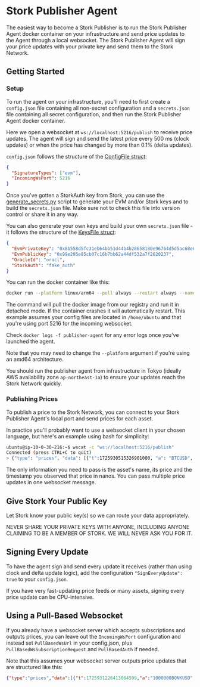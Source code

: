 # Stork Publisher Agent

The easiest way to become a Stork Publisher is to run the Stork Publisher Agent docker container on your infrastructure and send price updates to the Agent through a local websocket. The Stork Publisher Agent will sign your price updates with your private key and send them to the Stork Network.

## Getting Started

### Setup
To run the agent on your infrastructure, you'll need to first create a `config.json` file containing all non-secret configuration and a `secrets.json` file containing all secret configuration, and then run the Stork Publisher Agent docker container.

Here we open a websocket at `ws://localhost:5216/publish` to receive price updates. The agent will sign and send the latest price every 500 ms (clock updates) or when the price has changed by more than 0.1% (delta updates). 

`config.json` follows the structure of the [ConfigFile struct](config.go):
```json
{
  "SignatureTypes": ["evm"],
  "IncomingWsPort": 5216
}
```

Once you've gotten a StorkAuth key from Stork, you can use the [generate_secrets.py](../../python/src/generate_secrets/generate_secrets.py) script to generate your EVM and/or Stork keys and to build the `secrets.json` file. Make sure not to check this file into version control or share it in any way. 

You can also generate your own keys and build your own `secrets.json` file - it follows the structure of the [KeysFile struct](config.go):
```json
{
  "EvmPrivateKey": "0x8b558d5fc31eb64bb51d44b4b28658180e96764d5d5ac68e6d124f86f576d9de",
  "EvmPublicKey": "0x99e295e85cb07c16b7bb62a44df532a7f2620237",
  "OracleId": "oracl",
  "StorkAuth": "fake_auth"
}
```

You can run the docker container like this:
```bash
docker run --platform linux/arm64 --pull always --restart always --name publisher-agent -p 5216:5216 -v /home/ubuntu/config.json:/etc/config.json -v /home/ubuntu/secrets.json:/etc/secrets.json -d --log-opt max-size=1g storknetwork/publisher-agent:v0.1.0 start -c /etc/config.json -k /etc/secrets.json
```
The command will pull the docker image from our registry and run it in detached mode. If the container crashes it will automatically restart. This example assumes your config files are located in `/home/ubuntu` and that you're using port 5216 for the incoming websocket.

Check `docker logs -f publisher-agent` for any error logs once you've launched the agent.

Note that you may need to change the `--platform` argument if you're using an amd64 architecture.

You should run the publisher agent from infrastructure in Tokyo (ideally AWS availability zone `ap-northeast-1a`) to ensure your updates reach the Stork Network quickly.
### Publishing Prices
To publish a price to the Stork Network, you can connect to your Stork Publisher Agent's local port and send prices for each asset.

In practice you'll probably want to use a websocket client in your chosen language, but here's an example using bash for simplicity:
```bash
ubuntu@ip-10-0-30-216:~$ wscat -c "ws://localhost:5216/publish"
Connected (press CTRL+C to quit)
> {"type": "prices", "data": [{"t":1725930515326901000, "a": "BTCUSD", "v": 57565.21}, {"t":1725930515326901500, "a": "ETHUSD", "v": 2565.21}]}
```
The only information you need to pass is the asset's name, its price and the timestamp you observed that price in nanos. You can pass multiple price updates in one websocket message.

## Give Stork Your Public Key
Let Stork know your public key(s) so we can route your data appropriately.

NEVER SHARE YOUR PRIVATE KEYS WITH ANYONE, INCLUDING ANYONE CLAIMING TO BE A MEMBER OF STORK. WE WILL NEVER ASK YOU FOR IT.

## Signing Every Update
To have the agent sign and send every update it receives (rather than using clock and delta update logic), add the configuration `"SignEveryUpdate": true` to your `config.json`.

If you have very fast-updating price feeds or many assets, signing every price update can be CPU-intensive.

## Using a Pull-Based Websocket
If you already have a websocket server which accepts subscriptions and outputs prices, you can leave out the `IncomingWsPort` configuration and instead set `PullBasedWsUrl` in your config.json, plus `PullBasedWsSubscriptionRequest` and `PullBasedAuth` if needed.

Note that this assumes your websocket server outputs price updates that are structured like this:
```json
{"type":"prices","data":[{"t":1725931226413064599,"a":"1000000BONKUSD","p":17.17585875},{"t":1725931226413065579,"a":"1000000BONKUSDMARK","p":17.167358324999995}}
```
